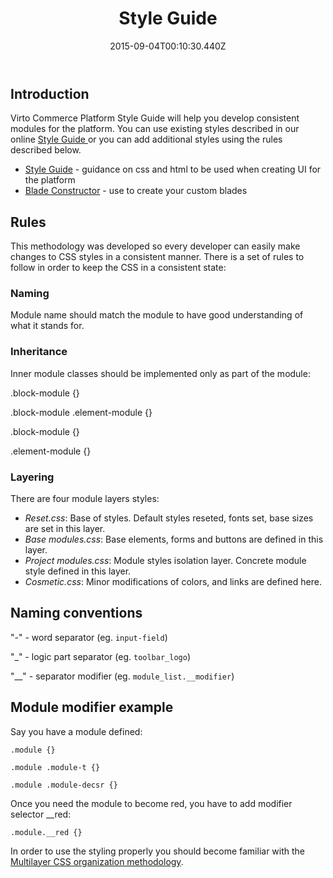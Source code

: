 ﻿---
title: Style Guide
description: The article contains Virto Commerce style guide
layout: docs
date: 2015-09-04T00:10:30.440Z
priority: 3
---
## Introduction

Virto Commerce Platform Style Guide will help you develop consistent modules for the platform. You can use existing styles described in our online [Style Guide](https://virtocommerce.com/styleguide/index.html)[ ]()or you can add additional styles using the rules described below.

* [Style Guide](https://virtocommerce.com/guides/style-guide) - guidance on css and html to be used when creating UI for the platform
* [Blade Constructor](https://virtocommerce.com/guides/blade-constructor) - use to create your custom blades

## Rules

This methodology was developed so every developer can easily make changes to CSS styles in a consistent manner. There is a set of rules to follow in order to keep the CSS in a consistent state:

### Naming

Module name should match the module to have good understanding of what it stands for.

### Inheritance

Inner module classes should be implemented only as part of the module:

.block-module {}

.block-module .element-module {}

.block-module {}

.element-module {}

### Layering

There are four module layers styles:

* *Reset.css*: Base of styles. Default styles reseted, fonts set, base sizes are set in this layer. 
* *Base modules.css*: Base elements, forms and buttons are defined in this layer.
* *Project modules.css*: Module styles isolation layer. Concrete module style defined in this layer.
* *Cosmetic.css*: Minor modifications of colors, and links are defined here.

## Naming conventions

"-" - word separator (eg. `input-field`)

"_" - logic part separator (eg. `toolbar_logo`)

"__" - separator modifier (eg. `module_list.__modifier`)

## Module modifier example

Say you have a module defined:

```
.module {}

.module .module-t {}

.module .module-decsr {}
```

Once you need the module to become red, you have to add modifier selector __red:

```
.module.__red {}
```
  
In order to use the styling properly you should become familiar with the [Multilayer CSS organization methodology](http://operatino.github.io/MCSS/en/).
